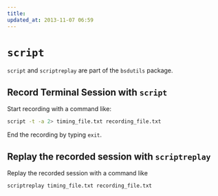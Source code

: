 ```yaml
---
title:
updated_at: 2013-11-07 06:59
---
```


# `script`

`script` and `scriptreplay` are part of the `bsdutils` package. 

## Record Terminal Session with `script`

Start recording with a command like:

```sh
script -t -a 2> timing_file.txt recording_file.txt
```

End the recording by typing `exit`.

## Replay the recorded session with `scriptreplay`

Replay the recorded session with a command like

```sh
scriptreplay timing_file.txt recording_file.txt
```
